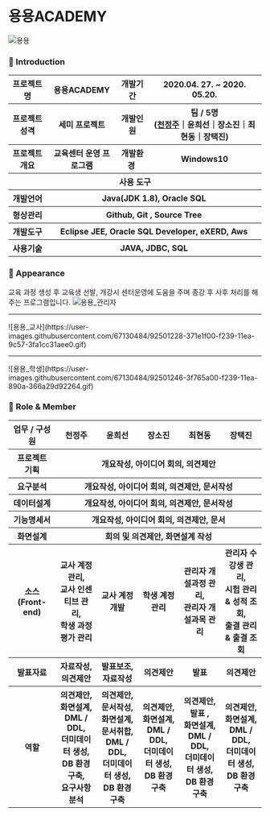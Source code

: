 # 용용ACADEMY

![용용](https://user-images.githubusercontent.com/67130484/92498358-7d717f00-f235-11ea-82ad-973063c19f95.jpg)







### 👋 Introduction

<table>
    <tr>
        <th>프로젝트 명 </th>
        <th>용용ACADEMY</th>
        <th>개발기간</th>
        <th>2020.04. 27. ~ 2020. 05.20.</th>
    </tr>
    <tr>
        <th>프로젝트 성격</th>
        <th>세미 프로젝트</th>
        <th>개발인원</th>
        <th>팀 / 5명<br>
          (<a href="https://github.com/Chun0903">천정주</a>｜윤희선｜장소진｜최현동｜장택진)
      </th>
    </tr>
      <tr>
        <th>프로젝트 개요</th>
        <th>교육센터 운영 프로그램</th>
        <th>개발환경&nbsp;</th>
        <th>Windows10</th>
    </tr>
    <tr>
        <th colspan="5">사용 도구</th>
    </tr>  
    <tr>
        <th>개발언어</th>
        <th colspan="3">Java(JDK 1.8), Oracle SQL</th>
    </tr>
    <tr>
        <th>형상관리</th>
        <th colspan="3">Github, Git , Source Tree</th>
    </tr>
    <tr>
        <th>개발도구</th>
        <th colspan="3">Eclipse JEE, Oracle SQL Developer, eXERD, Aws</th>
    </tr>
    <tr>
        <th>사용기술</th>
        <th colspan="3">JAVA, JDBC, SQL</th>
    </tr>
</table>

### 📼 Appearance

교육 과정 생성 후 교육생 선발, 개강시 센터운영에 도움을 주며 종강 후 사후 처리를 해주는 프로그램입니다.
![용용_관리자](https://user-images.githubusercontent.com/67130484/92501203-2c638a00-f239-11ea-81e8-9b4a2bb4e997.gif)
<hr>
![용용_교사](https://user-images.githubusercontent.com/67130484/92501228-371e1f00-f239-11ea-9c57-3fa1cc31aee0.gif)
<hr>
![용용_학생](https://user-images.githubusercontent.com/67130484/92501246-3f765a00-f239-11ea-890a-366a29d92264.gif)
  
### 📑 Role & Member


<table>
    <tr>
        <th width="16%">업무 / 구성원</th>
        <th width="14%">천정주</th><th width="14%">윤희선</th><th width="14%">장소진</th><th width="14%">최현동</th><th width="14%">장택진</th>    
    </tr>
    <tr>
        <th>프로젝트 기획</th>
        <th colspan="5">개요작성, 아이디어 회의, 의견제안</th>
    </tr>
    <tr>
        <th>요구분석</th>
        <th colspan="5">개요작성, 아이디어 회의, 의견제안, 문서작성</th>
    </tr>
    <tr>
        <th>데이터설계</th>
        <th colspan="5">개요작성, 아이디어 회의, 의견제안, 문서작성</th>
    </tr>
    <tr>
        <th>기능명세서</th>
       <th colspan="5">개요작성, 아이디어 회의, 의견제안, 문서</th>
    </tr>
    <tr>
        <th>화면설계</th>
        <th colspan="5">회의 및 의견제안, 화면설계 작성</th>
    </tr>
    <tr>
        <th>소스(Front-end)</th>
        <th>교사 계정 관리, <br> 교사 인센티브 관리, <br> 학생 과정 평가 관리</th>
        <th>교사 계정 개발</th>
        <th>학생 계정 관리</th>
        <th>관리자 개설과정 관리, <br>관리자 개설과목 관리 </th>
        <th>관리자 수강생 관리, <br> 시험 관리 & 성적 조회, <br> 출결 관리 & 출결 조회</th>
    </tr>
    <tr>
        <th>발표자료</th>
        <th>자료작성, <br> 의견제안</th>
        <th>발표보조, <br> 자료작성</th>
        <th>의견제안</th>
        <th>발표</th>
        <th>의견제안</th>        
    </tr>
    <tr>
        <th>역할</th>
        <th>의견제안, <br>화면설계, <br> DML / DDL, <br>더미데이터 생성, <br>DB 환경 구축, <br>요구사항 분석</th>
        <th>의견제안, <br>문서작성, <br>화면설계, <br>문서취합, <br>DML / DDL, <br>더미데이터 생성, <br>DB 환경 구축</th>
        <th>의견제안, <br>화면설계, <br> DML / DDL, <br>더미데이터 생성, <br>DB 환경 구축</th>
        <th>의견제안, <br>발표 , <br>화면설계, <br> DML / DDL, <br>더미데이터 생성, <br>DB 환경 구축</th>
        <th>의견제안, <br>화면설계, <br> DML / DDL, <br>더미데이터 생성, <br>DB 환경 구축</th>
    </tr>
</table>


